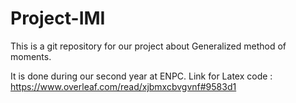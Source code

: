 # Project-IMI
This is a git repository for our project about Generalized method of moments.

It is done during our second year at ENPC.
Link for Latex code : https://www.overleaf.com/read/xjbmxcbvgvnf#9583d1
